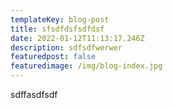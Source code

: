 ```yaml
---
templateKey: blog-post
title: sfsdfdsfsdfdsf
date: 2022-01-12T11:13:17.246Z
description: sdfsdfwerwer
featuredpost: false
featuredimage: /img/blog-index.jpg
---
```

sdffasdfsdf